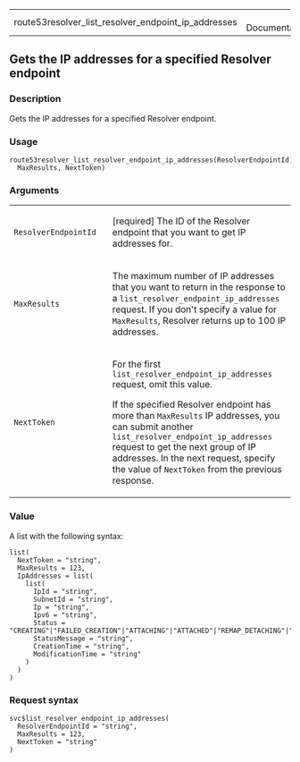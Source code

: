<table style="width: 100%;">
<tbody>
<tr class="odd">
<td>route53resolver_list_resolver_endpoint_ip_addresses</td>
<td style="text-align: right;">R Documentation</td>
</tr>
</tbody>
</table>

## Gets the IP addresses for a specified Resolver endpoint

### Description

Gets the IP addresses for a specified Resolver endpoint.

### Usage

    route53resolver_list_resolver_endpoint_ip_addresses(ResolverEndpointId,
      MaxResults, NextToken)

### Arguments

<table>
<colgroup>
<col style="width: 35%" />
<col style="width: 65%" />
</colgroup>
<tbody>
<tr class="odd">
<td><code
id="route53resolver_list_resolver_endpoint_ip_addresses_:_ResolverEndpointId">ResolverEndpointId</code></td>
<td><p>[required] The ID of the Resolver endpoint that you want to get
IP addresses for.</p></td>
</tr>
<tr class="even">
<td><code
id="route53resolver_list_resolver_endpoint_ip_addresses_:_MaxResults">MaxResults</code></td>
<td><p>The maximum number of IP addresses that you want to return in the
response to a <code>list_resolver_endpoint_ip_addresses</code> request.
If you don't specify a value for <code>MaxResults</code>, Resolver
returns up to 100 IP addresses.</p></td>
</tr>
<tr class="odd">
<td><code
id="route53resolver_list_resolver_endpoint_ip_addresses_:_NextToken">NextToken</code></td>
<td><p>For the first <code>list_resolver_endpoint_ip_addresses</code>
request, omit this value.</p>
<p>If the specified Resolver endpoint has more than
<code>MaxResults</code> IP addresses, you can submit another
<code>list_resolver_endpoint_ip_addresses</code> request to get the next
group of IP addresses. In the next request, specify the value of
<code>NextToken</code> from the previous response.</p></td>
</tr>
</tbody>
</table>

### Value

A list with the following syntax:

    list(
      NextToken = "string",
      MaxResults = 123,
      IpAddresses = list(
        list(
          IpId = "string",
          SubnetId = "string",
          Ip = "string",
          Ipv6 = "string",
          Status = "CREATING"|"FAILED_CREATION"|"ATTACHING"|"ATTACHED"|"REMAP_DETACHING"|"REMAP_ATTACHING"|"DETACHING"|"FAILED_RESOURCE_GONE"|"DELETING"|"DELETE_FAILED_FAS_EXPIRED"|"UPDATING",
          StatusMessage = "string",
          CreationTime = "string",
          ModificationTime = "string"
        )
      )
    )

### Request syntax

    svc$list_resolver_endpoint_ip_addresses(
      ResolverEndpointId = "string",
      MaxResults = 123,
      NextToken = "string"
    )
